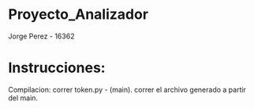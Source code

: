 # Proyecto_Analizador
Jorge Perez - 16362

# Instrucciones:

Compilacion: 
  correr token.py - (main).
  correr el archivo generado a partir del main.
